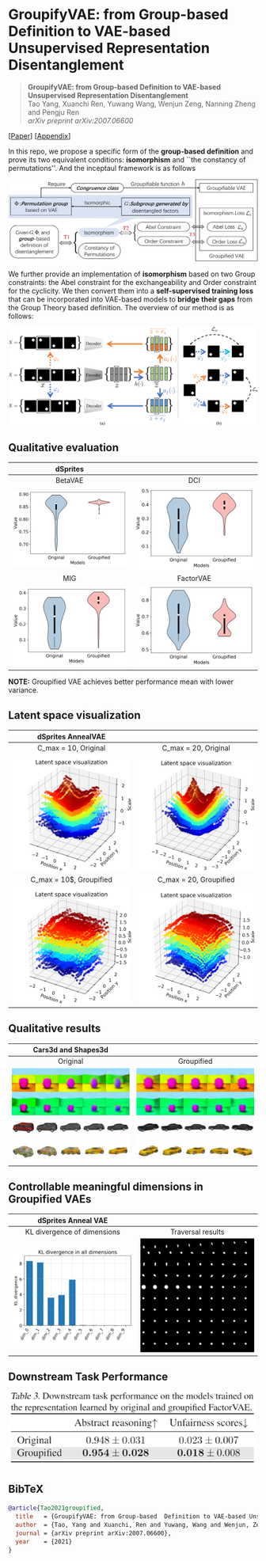 # GroupifyVAE: from Group-based  Definition to VAE-based Unsupervised Representation Disentanglement

> **GroupifyVAE: from Group-based  Definition to VAE-based Unsupervised Representation Disentanglement** <br>
> Tao Yang, Xuanchi Ren, Yuwang Wang, Wenjun Zeng, Nanning Zheng and Pengju Ren <br>
> *arXiv preprint arXiv:2007.06600*<br>
> 
[[Paper](https://arxiv.org/abs/2102.10303)]
[[Appendix](./GroupifyNet_ICML_2021_appendix.pdf)]

In this repo, we propose a specific form of the **group-based definition** and prove its two equivalent conditions: **isomorphism** and ``the constancy of permutations''. And the inceptaul framework is as follows

![image](./images/theoritcal_framework.png)

We further provide an implementation of **isomorphism** based on two Group constraints: the Abel constraint for the exchangeability and Order constraint for the cyclicity. We then convert them into a **self-supervised training loss** that can be incorporated into VAE-based models to **bridge their gaps** from the Group Theory based definition. The overview of our method is as follows:

![image](./images/Overview.png)


## Qualitative evaluation
| dSprites | |
| :---: | :---: |
| BetaVAE | DCI |
| ![image](./images/beta_an.png) | ![image](./images/dci_an.png) |
| MIG | FactorVAE |
| ![image](./images/mig_an.png) | ![image](./images/factor_an.png) |

**NOTE:** Groupified VAE achieves better performance mean with lower variance.

## Latent space visualization
| dSprites AnnealVAE |  |
| :---: | :---: |
| C_max = 10, Original | C_max = 20, Original|
| ![image](./images/88latent.png) | ![image](./images/168latent.png) |
| C_max = 10$, Groupified | C_max = 20, Groupified |
| ![image](./images/98latent.png) | ![image](./images/178latent.png) |

## Qualitative results
|Cars3d and Shapes3d | |
| :---: | :---: |
| Original | Groupified|
| ![image](./images/compare_no_group.png) | ![image](./images/compare_group.png) |


## Controllable meaningful dimensions in Groupified VAEs
| dSprites Anneal VAE | |
| :---: | :---: |
| KL divergence of dimensions | Traversal results |
| ![image](./images/253kl.png) | <img src= ./images/253traver.png width="1000px"> |

## Downstream Task Performance
![image](./images/downstream.PNG)




## BibTeX

```bibtex
@article{Tao2021groupified,
  title   = {GroupifyVAE: from Group-based  Definition to VAE-based Unsupervised Representation Disentanglement},
  author  = {Tao, Yang and Xuanchi, Ren and Yuwang, Wang and Wenjun, Zeng and Nanning, Zheng and Pengju,Ren},
  journal = {arXiv preprint arXiv:2007.06600},
  year    = {2021}
}
```

